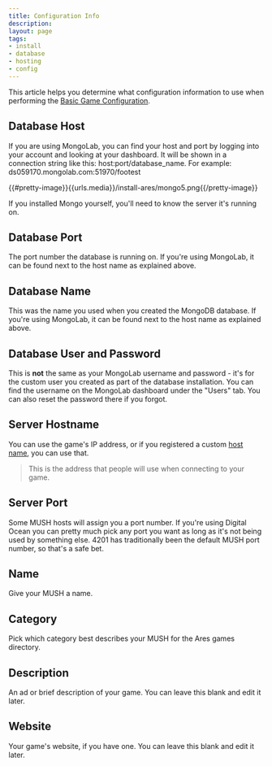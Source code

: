 ```yaml
---
title: Configuration Info
description:
layout: page
tags: 
- install
- database
- hosting
- config
---
```


This article helps you determine what configuration information to use when performing the [Basic Game Configuration](/install-ares/basic-config).

## Database Host

If you are using MongoLab, you can find your host and port by logging into your account and looking at your dashboard. It will be shown in a connection string like this: host:port/database_name. For example: ds059170.mongolab.com:51970/footest

{{#pretty-image}}{{urls.media}}/install-ares/mongo5.png{{/pretty-image}}

If you installed Mongo yourself, you'll need to know the server it's running on.

## Database Port

The port number the database is running on.  If you're using MongoLab, it can be found next to the host name as explained above.

## Database Name

This was the name you used when you created the MongoDB database.  If you're using MongoLab, it can be found next to the host name as explained above.

## Database User and Password

This is **not** the same as your MongoLab username and password - it's for the custom user you created as part of the database installation.   You can find the username on the MongoLab dashboard under the "Users" tab.  You can also reset the password there if you forgot.

## Server Hostname

You can use the game's IP address, or if you registered a custom [host name](/install-ares/getting-a-hostname), you can use that.

> This is the address that people will use when connecting to your game.

## Server Port

Some MUSH hosts will assign you a port number.  If you're using Digital Ocean you can pretty much pick any port you want as long as it's not being used by something else.  4201 has traditionally been the default MUSH port number, so that's a safe bet.

## Name

Give your MUSH a name.

## Category

Pick which category best describes your MUSH for the Ares games directory.

## Description

An ad or brief description of your game.  You can leave this blank and edit it later.

## Website

Your game's website, if you have one.  You can leave this blank and edit it later.

